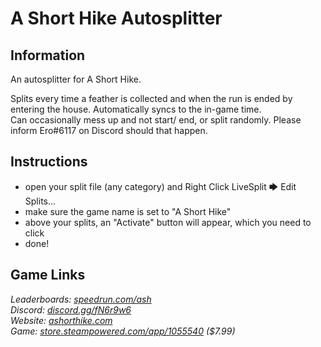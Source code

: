 # A Short Hike Autosplitter
## Information
An autosplitter for A Short Hike.

Splits every time a feather is collected and when the run is ended by entering the house. Automatically syncs to the in-game time.  
Can occasionally mess up and not start/ end, or split randomly. Please inform Ero#6117 on Discord should that happen.
## Instructions
* open your split file (any category) and Right Click LiveSplit 🡆 Edit Splits...  
* make sure the game name is set to "A Short Hike"  
* above your splits, an "Activate" button will appear, which you need to click  
* done!
## Game Links
*Leaderboards: [speedrun.com/ash](https://speedrun.com/ash)*  
*Discord: [discord.gg/fN6r9w6](https://discord.gg/fN6r9w6)*  
*Website: [ashorthike.com](http://ashorthike.com)*  
*Game: [store.steampowered.com/app/1055540](https://store.steampowered.com/app/1055540) ($7.99)*
